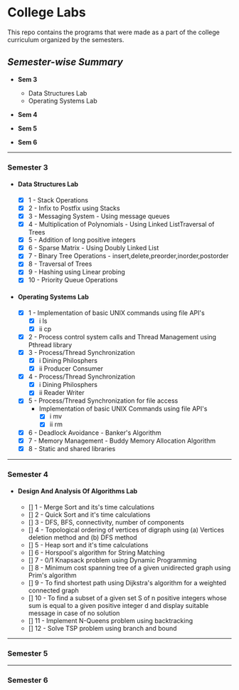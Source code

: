 # College Labs

This repo contains the programs that were made as a part of the college curriculum organized by the semesters.

## *Semester-wise Summary*
- **Sem 3** 
  * Data Structures Lab
  * Operating Systems Lab
- **Sem 4**

- **Sem 5**

- **Sem 6**

---------------------------------------------------------------------------------------------------------------------------

### Semester 3

- #### Data Structures Lab
  - [X] 1 - Stack Operations
  - [X] 2 - Infix to Postfix using Stacks
  - [X] 3 - Messaging System - Using message queues
  - [X] 4 - Multiplication of Polynomials - Using Linked ListTraversal of Trees
  - [X] 5 - Addition of long positive integers
  - [X] 6 - Sparse Matrix - Using Doubly Linked List
  - [X] 7 - Binary Tree Operations - insert,delete,preorder,inorder,postorder
  - [X] 8 - Traversal of Trees
  - [X] 9 - Hashing using Linear probing
  - [X] 10 - Priority Queue Operations

- #### Operating Systems Lab

  - [X] 1 - Implementation of basic UNIX commands using file API's
     - [X] i   ls
     - [X] ii  cp
  - [X] 2 - Process control system calls and Thread Management using Pthread library
  - [X] 3 - Process/Thread Synchronization
     - [X] i   Dining Philosphers
     - [X] ii  Producer Consumer
  - [X] 4 - Process/Thread Synchronization
     - [X] i   Dining Philosphers
     - [X] ii  Reader Writer
  - [X] 5 - Process/Thread Synchronization for file access
	  - Implementation of basic UNIX Commands using file API's
	    - [X] i   mv
	    - [X] ii  rm
  - [X] 6 - Deadlock Avoidance - Banker's Algorithm
  - [X] 7 - Memory Management - Buddy Memory Allocation Algorithm
  - [X] 8 - Static and shared libraries

---------------------------------------------------------------------------------------------------------------------------

### Semester 4

- #### Design And Analysis Of Algorithms Lab
  - [] 1 - Merge Sort and its's time calculations
  - [] 2 - Quick Sort and it's time calculations
  - [] 3 - DFS, BFS, connectivity, number of components
  - [] 4 - Topological ordering of vertices of digraph using (a) Vertices deletion method and (b) DFS method
  - [] 5 - Heap sort and it's time calculations
  - [] 6 - Horspool's algorithm for String Matching
  - [] 7 - 0/1 Knapsack problem using Dynamic Programming
  - [] 8 - Minimum cost spanning tree of a given unidirected graph using Prim's algorithm
  - [] 9 - To find shortest path using Dijkstra's algorithm for a weighted connected graph
  - [] 10 - To find a subset of a given set S of n positive integers whose sum is equal to a given positive integer d and display suitable message in case of no solution
  - [] 11 - Implement N-Queens problem using backtracking
  - [] 12 - Solve TSP problem using branch and bound
	

---------------------------------------------------------------------------------------------------------------------------

### Semester 5
  
---------------------------------------------------------------------------------------------------------------------------  

### Semester 6

